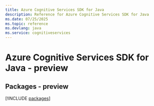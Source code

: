 ```yaml
---
title: Azure Cognitive Services SDK for Java
description: Reference for Azure Cognitive Services SDK for Java
ms.date: 07/25/2025
ms.topic: reference
ms.devlang: java
ms.service: cognitiveservices
---
```

# Azure Cognitive Services SDK for Java - preview
## Packages - preview
[!INCLUDE [packages](cognitive-services-index.md)]